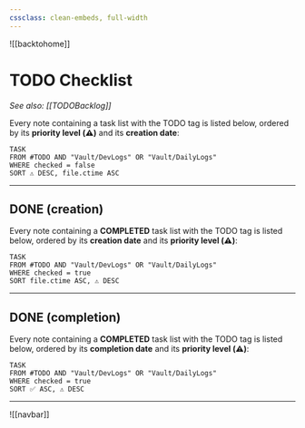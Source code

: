 ```yaml
---
cssclass: clean-embeds, full-width
---
```

![[backtohome]]
# TODO Checklist

*See also: [[TODOBacklog]]*

Every note containing a task list with the TODO tag is listed below, ordered by its **priority level (⚠️)** and its **creation date**:

```dataview
TASK
FROM #TODO AND "Vault/DevLogs" OR "Vault/DailyLogs"
WHERE checked = false
SORT ⚠️ DESC, file.ctime ASC
```


---

## DONE (creation)

Every note containing a **COMPLETED** task list with the TODO tag is listed below, ordered by its **creation date** and its **priority level (⚠️)**:

```dataview
TASK
FROM #TODO AND "Vault/DevLogs" OR "Vault/DailyLogs"
WHERE checked = true
SORT file.ctime ASC, ⚠️ DESC
```


---

## DONE (completion)

Every note containing a **COMPLETED** task list with the TODO tag is listed below, ordered by its **completion date** and its **priority level (⚠️)**:

```dataview
TASK
FROM #TODO AND "Vault/DevLogs" OR "Vault/DailyLogs"
WHERE checked = true
SORT ✅ ASC, ⚠️ DESC
```


---

![[navbar]]